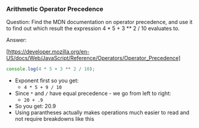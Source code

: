 
### Arithmetic Operator Precedence

Question: Find the MDN documentation on operator precedence, and use it to find out which result the expression 4 * 5 + 3 ** 2 / 10 evaluates to.

Answer:

[https://developer.mozilla.org/en-US/docs/Web/JavaScript/Reference/Operators/Operator_Precedence]

```javascript
console.log(4 * 5 + 3 ** 2 / 10);
```
* Exponent first so you get:
  * `4 * 5 + 9 / 10`
* Since `*` and `/` have equal precedence - we go from left to right:
  * `20 + .9`
* So you get: 20.9
* Using parantheses actually makes operations much easier to read and not require breakdowns like this